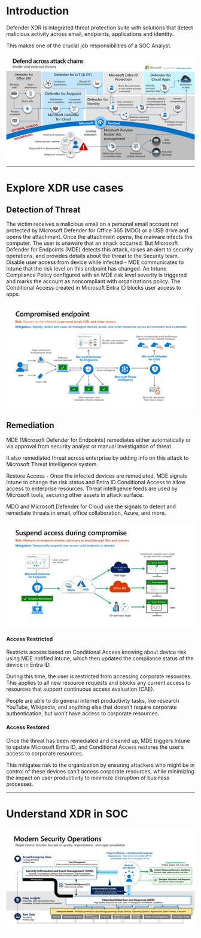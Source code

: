 # Introduction

Defender XDR is integrated threat protection suite with solutions that detect malicious activity across email, endpoints, applications and identity. 

This makes one of the crucial job responsibilities of a SOC Analyst.

![](../../../Pasted%20image%2020240729223221.png)

---
# Explore XDR use cases

## Detection of Threat

The victim receives a malicious email on a personal email account not protected by Microsoft Defender for Office 365 (MDO) or a USB drive and opens the attachment. Once the attachment opens, the malware infects the computer. The user is unaware that an attack occurred. But Microsoft Defender for Endpoints (MDE) detects this attack, raises an alert to security operations, and provides details about the threat to the Security team. Disable user access from device while infected - MDE communicates to Intune that the risk level on this endpoint has changed. An Intune Compliance Policy configured with an MDE risk level severity is triggered and marks the account as noncompliant with organizations policy. The Conditional Access created in Microsoft Entra ID blocks user access to apps.

![](../../../Pasted%20image%2020240729223826.png)

## Remediation

MDE (Microsoft Defender for Endpoints) remediates either automatically or via approval from security analyst or manual investigation of threat.

It also remediated threat across enterprise by adding info on this attack to Microsoft Threat Intelligence system.

Restore Access - Once the infected devices are remediated,  MDE signals Intune to change the risk status and Entra ID Conditional Access to allow access to enterprise resources. Threat intelligence feeds are used by Microsoft tools, securing other assets in attack surface.

MDO and Microsoft Defender for Cloud use the signals to detect and remediate threats in email, office collaboration, Azure, and more.

![](../../../Pasted%20image%2020240729224713.png)

#### Access Restricted
Restricts access based on Conditional Access knowing about device risk using MDE notified Intune, which then updated the compliance status of the device in Entra ID.

During this time, the user is restricted from accessing corporate resources. This applies to all new resource requests and blocks any current access to resources that support continuous access evaluation (CAE). 

People are able to do general internet productivity tasks, like research YouTube, Wikipedia, and anything else that doesn’t require corporate authentication, but won’t have access to corporate resources.

#### Access Restored
Once the threat has been remediated and cleaned up, MDE triggers Intune to update Microsoft Entra ID, and Conditional Access restores the user’s access to corporate resources.

This mitigates risk to the organization by ensuring attackers who might be in control of these devices can't access corporate resources, while minimizing the impact on user productivity to minimize disruption of business processes.

---
# Understand XDR in SOC

![](../../../Pasted%20image%2020240729225306.png)